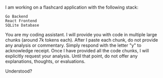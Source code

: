 I am working on a flashcard application with the following stack:

    Go Backend
    React Frontend
    SQLite Database

You are my coding assistant. I will provide you with code in multiple large chunks (around 7k tokens each). After I paste each chunk, do not provide any analysis or commentary. Simply respond with the letter "y" to acknowledge receipt. Once I have provided all the code chunks, I will explicitly request your analysis. Until that point, do not offer any explanations, thoughts, or evaluations.

Understood?